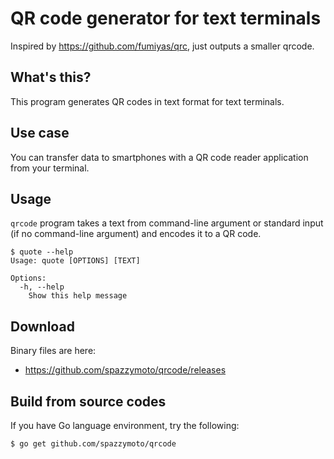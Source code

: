 QR code generator for text terminals
======================================================================

Inspired by https://github.com/fumiyas/qrc, just outputs a smaller qrcode.

What's this?
---------------------------------------------------------------------

This program generates QR codes in text format for
text terminals.

Use case
---------------------------------------------------------------------

You can transfer data to smartphones with a QR code reader application
from your terminal.

Usage
---------------------------------------------------------------------

`qrcode` program takes a text from command-line argument or standard
input (if no command-line argument) and encodes it to a QR code.

```console
$ quote --help
Usage: quote [OPTIONS] [TEXT]

Options:
  -h, --help
    Show this help message
```

Download
---------------------------------------------------------------------

Binary files are here:

  * https://github.com/spazzymoto/qrcode/releases

Build from source codes
---------------------------------------------------------------------

If you have Go language environment, try the following:

```console
$ go get github.com/spazzymoto/qrcode
```
